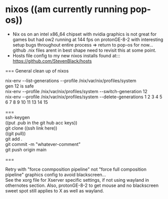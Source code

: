 # nixos  ((am currently running pop-os))  
- Nix os on an intel x86_64 chipset with nvidia graphics is not great for games but had ow2 running at 144 fps on protonGE-8-2 with interesting setup bugs throughout entire process => return to pop-os for now... github .nix files arent in best shape need to revisit this at some point.     
- Hosts file config to my new nixos installs found at::: https://github.com/StevenBlack/hosts

=== General clean up of nixos  
  
nix-env --list-generations --profile /nix/var/nix/profiles/system  
gen 12 is safe  
nix-env --profile /nix/var/nix/profiles/system --switch-generation 12  
nix-env --profile /nix/var/nix/profiles/system --delete-generations 1 2 3 4 5 6 7 8 9 10 11 13 14 15  
  
===  
ssh-keygen  
((put .pub in the git hub acc keys))  
git clone ((ssh link here))  
((git pull))  
git add .  
git commit -m "whatever-comment"  
git push origin main  
  
===  
  
Retry with "force conmposition pipeline" not "force full composition pipeline" graphics config to avoid blackscreen...  
See the xorg file for Xserver specific settings, if not using wayland in othernotes section. Also, protonGE-8-2 to get mouse and no blackscreen sweet spot still applies to X as well as wayland.    
